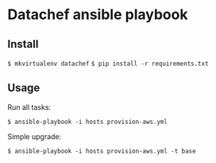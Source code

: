 Datachef ansible playbook
==========================

Install
--------

`$ mkvirtualenv datachef`
`$ pip install -r requirements.txt`


Usage
------

Run all tasks:

`$ ansible-playbook -i hosts provision-aws.yml`

Simple upgrade:

`$ ansible-playbook -i hosts provision-aws.yml -t base`
